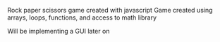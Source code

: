 Rock paper scissors game created with javascript
Game created using arrays, loops, functions, and access to math library

Will be implementing a GUI later on